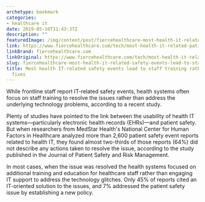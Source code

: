 ```yaml
---
archetype: bookmark
categories:
- healthcare it
date: 2019-05-16T11:43:37Z
description: ""
featuredImage: /img/content/post/fiercehealthcare-most-health-it-related-safety-events-lead-to-staff-training-rather-than-technology-fixes.jpg
link: https://www.fiercehealthcare.com/tech/most-health-it-related-patient-safety-events-not-effectively-addressed-study
linkBrand: fiercehealthcare.com
linkOriginal: https://www.fiercehealthcare.com/tech/most-health-it-related-patient-safety-events-not-effectively-addressed-study
slug: fiercehealthcare-most-health-it-related-safety-events-lead-to-staff-training-rather-than-technology-fixes
title: Most health IT-related safety events lead to staff training rather than technology
  fixes
---
```

While frontline staff report IT-related safety events, health systems often focus on staff training to resolve the issues rather than address the underlying technology problems, according to a recent study. 

Plenty of studies have pointed to the link between the usability of health IT systems—particularly electronic health records (EHRs)—and patient safety. But when researchers from MedStar Health's National Center for Human Factors in Healthcare analyzed more than 2,600 patient safety event reports related to health IT, they found almost two-thirds of those reports (64%) did not describe any actions taken to resolve the issue, according to the study published in the Journal of Patient Safety and Risk Management.

In most cases, when the issue was resolved the health systems focused on additional training and education for healthcare staff rather than engaging IT support to address the technology glitches. Only 45% of reports cited an IT-oriented solution to the issues, and 7% addressed the patient safety issue by establishing a new policy.

